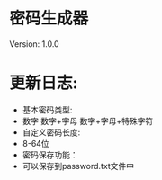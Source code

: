 # 密码生成器
Version: 1.0.0
# 更新日志:
- 基本密码类型:
- 数字 数字+字母 数字+字母+特殊字符
- 自定义密码长度:
- 8-64位
- 密码保存功能：
- 可以保存到password.txt文件中
